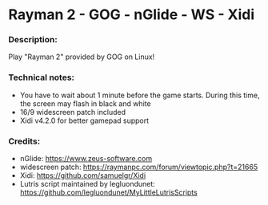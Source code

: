 # Rayman 2 - GOG - nGlide - WS - Xidi
### Description:
Play "Rayman 2" provided by GOG on Linux!
### Technical notes:
- You have to wait about 1 minute before the game starts. During this time, the screen may flash in black and white
- 16/9 widescreen patch included
- Xidi v4.2.0 for better gamepad support
### Credits:
- nGlide: https://www.zeus-software.com
- widescreen patch: https://raymanpc.com/forum/viewtopic.php?t=21665
- Xidi: https://github.com/samuelgr/Xidi
- Lutris script maintained by legluondunet: https://github.com/legluondunet/MyLittleLutrisScripts

